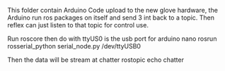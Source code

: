 This folder contain Arduino Code upload to the new glove hardware, the Arduino run ros packages on itself and send 3 int back to a topic. Then reflex can just listen to that topic for control use.

Run roscore then do with ttyUS0 is the usb port for arduino nano
	rosrun rosserial_python serial_node.py /dev/ttyUSB0

Then the data will be stream at chatter
	rostopic echo chatter
